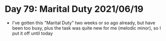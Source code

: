 # Day 79: Marital Duty 2021/06/19

- I've gotten this "Marital Duty" two weeks or so ago already, but have been too busy, plus the task was quite new for me (melodic minor), so I put it off until today
